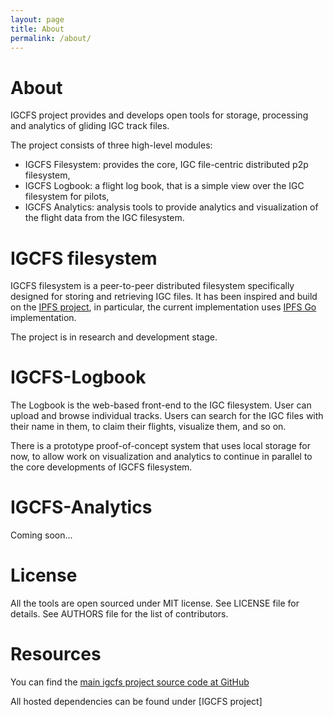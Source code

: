 ```yaml
---
layout: page
title: About
permalink: /about/
---
```


# About

IGCFS project provides and develops open tools for storage, processing and analytics of gliding IGC track files. 

The project consists of three high-level modules:
* IGCFS Filesystem: provides the core, IGC file-centric distributed p2p filesystem,
* IGCFS Logbook: a flight log book, that is a simple view over the IGC filesystem for pilots,
* IGCFS Analytics: analysis tools to provide analytics and visualization of the flight data from the IGC filesystem.

# IGCFS filesystem

IGCFS filesystem is a peer-to-peer distributed filesystem specifically designed for storing and retrieving IGC files. It has been inspired and build on the [IPFS project][ipfs-project], in particular, the current implementation uses [IPFS Go][ipfs-go-ipfs] implementation. 

The project is in research and development stage. 


# IGCFS-Logbook

The Logbook is the web-based front-end to the IGC filesystem. User can upload and browse individual tracks. Users can search for the IGC files with their name in them, to claim their flights, visualize them, and so on. 

There is a prototype proof-of-concept system that uses local storage for now, to allow work on visualization and analytics to continue in parallel to the core developments of IGCFS filesystem.


# IGCFS-Analytics

Coming soon...



# License 

All the tools are open sourced under MIT license. 
See LICENSE file for details. See AUTHORS file for the list of contributors.


# Resources

You can find the [main igcfs project source code at GitHub](https://github.com/igcfs/igcfs)

All hosted dependencies can be found under [IGCFS project]



[igcfs-project]: http://igcfs.org
[ipfs-project]: http://ipfs.org
[ipfs-go-ipfs]: https://github.com/ipfs/go-ipfs
